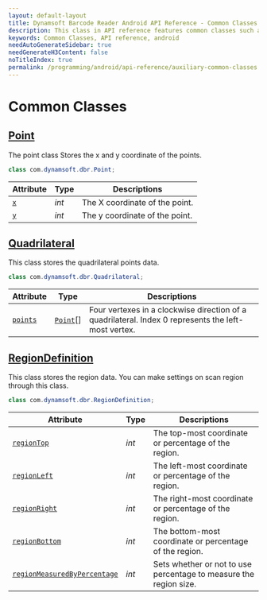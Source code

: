 ```yaml
---
layout: default-layout
title: Dynamsoft Barcode Reader Android API Reference - Common Classes
description: This class in API reference features common classes such as point, quadrilateral, & region definition in Dynamsoft Barcode Reader SDK for Java (Android).
keywords: Common Classes, API reference, android
needAutoGenerateSidebar: true
needGenerateH3Content: false
noTitleIndex: true
permalink: /programming/android/api-reference/auxiliary-common-classes.html
---
```


# Common Classes

## [Point](auxiliary-Point.md)

The point class Stores the x and y coordinate of the points.

```java
class com.dynamsoft.dbr.Point;
```

| Attribute | Type | Descriptions |
|---------- | ---- | ------------ |
| [`x`](auxiliary-Point.md#x) | *int* | The X coordinate of the point. |
| [`y`](auxiliary-Point.md#y) | *int* | The y coordinate of the point. |

## [Quadrilateral](auxiliary-Quadrilateral.md)

This class stores the quadrilateral points data.

```java
class com.dynamsoft.dbr.Quadrilateral;
```

| Attribute | Type | Descriptions |
|---------- | ---- | ------------ |
| [`points`](auxiliary-Quadrilateral.md#points) | [`Point`](auxiliary-Point.md)[] | Four vertexes in a clockwise direction of a quadrilateral. Index 0 represents the left-most vertex. |

## [RegionDefinition](auxiliary-RegionDefinition.md)

This class stores the region data. You can make settings on scan region through this class.

```java
class com.dynamsoft.dbr.RegionDefinition;
```

| Attribute | Type | Descriptions |
|---------- | ---- | ------------ |
| [`regionTop`](auxiliary-RegionDefinition.md#regiontop) | *int* | The top-most coordinate or percentage of the region. |
| [`regionLeft`](auxiliary-RegionDefinition.md#regionleft) | *int* | The left-most coordinate or percentage of the region. |
| [`regionRight`](auxiliary-RegionDefinition.md#regionright) | *int* | The right-most coordinate or percentage of the region. |
| [`regionBottom`](auxiliary-RegionDefinition.md#regionbottom) | *int* | The bottom-most coordinate or percentage of the region. |
| [`regionMeasuredByPercentage`](auxiliary-RegionDefinition.md#regionmeasuredbypercentage) | *int* | Sets whether or not to use percentage to measure the region size. |
